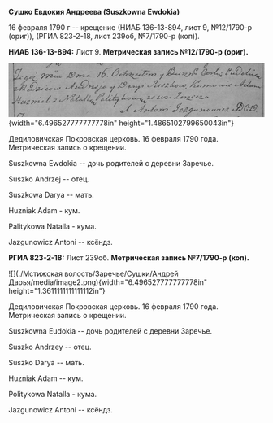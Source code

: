 **Сушко Евдокия Андреева (Suszkowna Ewdokia)**

16 февраля 1790 г -- крещение (НИАБ 136-13-894, лист 9, №12/1790-р
(ориг)), (РГИА 823-2-18, лист 239об, №7/1790-р (коп)).

**НИАБ 136-13-894:** Лист 9. **Метрическая запись №12/1790-р (ориг).**

![](./media/9e6465b39aad448e5a06e55127de6a02ac5b6174.png){width="6.496527777777778in"
height="1.4865102799650043in"}

Дедиловичская Покровская церковь. 16 февраля 1790 года. Метрическая
запись о крещении.

Suszkowna Ewdokia -- дочь родителей с деревни Заречье.

Suszko Andrzej -- отец.

Suszkowa Darya -- мать.

Huzniak Adam - кум.

Palitykowa Natalla - кума.

Jazgunowicz Antoni -- ксёндз.

**РГИА 823-2-18:** Лист 239об. **Метрическая запись №7/1790-р (коп).**

![](./Мстижская волость/Заречье/Сушки/Андрей Дарья/media/image2.png){width="6.496527777777778in"
height="1.3611111111111112in"}

Дедиловичская Покровская церковь. 16 февраля 1790 года. Метрическая
запись о крещении.

Suszkowna Eudokia -- дочь родителей с деревни Заречье.

Suszko Andrzey -- отец.

Suszko Darya -- мать.

Huzniak Adam -- кум.

Politykowa Natalla - кума.

Jazgunowicz Antoni -- ксёндз.
